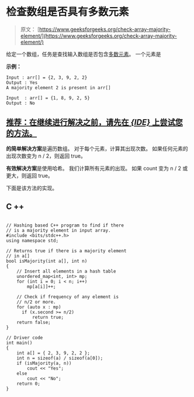 # 检查数组是否具有多数元素

> 原文： [https://www.geeksforgeeks.org/check-array-majority-element/](https://www.geeksforgeeks.org/check-array-majority-element/)

给定一个数组，任务是查找输入数组是否包含[多数元素](https://www.geeksforgeeks.org/majority-element/)。 一个元素是

**示例：**

```
Input : arr[] = {2, 3, 9, 2, 2}
Output : Yes
A majority element 2 is present in arr[]

Input  : arr[] = {1, 8, 9, 2, 5}
Output : No

```

## [推荐：在继续进行解决之前，请先在 ***<u>{IDE}</u>*** 上尝试您的方法。](https://ide.geeksforgeeks.org/)

**的简单解决方案**是遍历数组。 对于每个元素，计算其出现次数。 如果任何元素的出现次数变为 n / 2，则返回 true。

**有效解决方案**是使用哈希。 我们计算所有元素的出现。 如果 count 变为 n / 2 或更大，则返回 true。

下面是该方法的实现。

## C ++

```

// Hashing based C++ program to find if there 
// is a majority element in input array. 
#include <bits/stdc++.h> 
using namespace std; 

// Returns true if there is a majority element 
// in a[] 
bool isMajority(int a[], int n) 
{ 
    // Insert all elements in a hash table 
    unordered_map<int, int> mp; 
    for (int i = 0; i < n; i++)  
        mp[a[i]]++; 

    // Check if frequency of any element is 
    // n/2 or more. 
    for (auto x : mp) 
      if (x.second >= n/2) 
          return true; 
    return false; 
} 

// Driver code 
int main() 
{ 
    int a[] = { 2, 3, 9, 2, 2 }; 
    int n = sizeof(a) / sizeof(a[0]); 
    if (isMajority(a, n)) 
        cout << "Yes"; 
    else
        cout << "No"; 
    return 0; 
} 

```